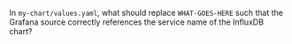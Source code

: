 In `my-chart/values.yaml`, what should replace `WHAT-GOES-HERE` such that the Grafana source correctly references the service name of the InfluxDB chart?
